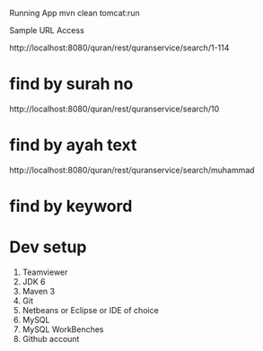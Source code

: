 Running App mvn clean tomcat:run

Sample URL Access

http://localhost:8080/quran/rest/quranservice/search/1-114
# find by surah no
http://localhost:8080/quran/rest/quranservice/search/10
# find by ayah text
http://localhost:8080/quran/rest/quranservice/search/muhammad
# find by keyword 

# Dev setup
1. Teamviewer
2. JDK 6
3. Maven 3
4. Git
5. Netbeans or Eclipse or IDE of choice
6. MySQL
7. MySQL WorkBenches
8. Github account


